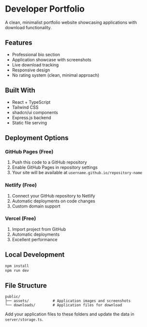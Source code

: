 # Developer Portfolio

A clean, minimalist portfolio website showcasing applications with download functionality.

## Features

- Professional bio section
- Application showcase with screenshots
- Live download tracking
- Responsive design
- No rating system (clean, minimal approach)

## Built With

- React + TypeScript
- Tailwind CSS
- shadcn/ui components
- Express.js backend
- Static file serving

## Deployment Options

### GitHub Pages (Free)
1. Push this code to a GitHub repository
2. Enable GitHub Pages in repository settings
3. Your site will be available at `username.github.io/repository-name`

### Netlify (Free)
1. Connect your GitHub repository to Netlify
2. Automatic deployments on code changes
3. Custom domain support

### Vercel (Free)
1. Import project from GitHub
2. Automatic deployments
3. Excellent performance

## Local Development

```bash
npm install
npm run dev
```

## File Structure

```
public/
├── assets/           # Application images and screenshots
└── downloads/        # Application files for download
```

Add your application files to these folders and update the data in `server/storage.ts`.